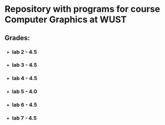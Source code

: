 # **Repository with programs for course Computer Graphics at WUST**  

## Grades:
* ### lab 2 - 4.5
* ### lab 3 - 4.5
* ### lab 4 - 4.5
* ### lab 5 - 4.0
* ### lab 6 - 4.5
* ### lab 7 - 4.5
